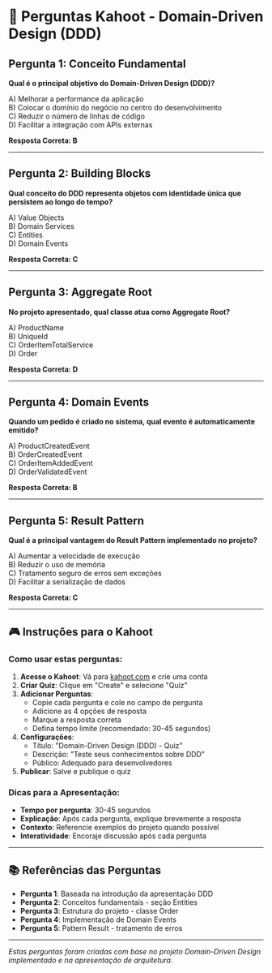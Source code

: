 # 🎯 Perguntas Kahoot - Domain-Driven Design (DDD)

## Pergunta 1: Conceito Fundamental

**Qual é o principal objetivo do Domain-Driven Design (DDD)?**

A) Melhorar a performance da aplicação  
B) Colocar o domínio do negócio no centro do desenvolvimento  
C) Reduzir o número de linhas de código  
D) Facilitar a integração com APIs externas

**Resposta Correta: B**

---

## Pergunta 2: Building Blocks

**Qual conceito do DDD representa objetos com identidade única que persistem ao longo do tempo?**

A) Value Objects  
B) Domain Services  
C) Entities  
D) Domain Events

**Resposta Correta: C**

---

## Pergunta 3: Aggregate Root

**No projeto apresentado, qual classe atua como Aggregate Root?**

A) ProductName  
B) UniqueId  
C) OrderItemTotalService  
D) Order

**Resposta Correta: D**

---

## Pergunta 4: Domain Events

**Quando um pedido é criado no sistema, qual evento é automaticamente emitido?**

A) ProductCreatedEvent  
B) OrderCreatedEvent  
C) OrderItemAddedEvent  
D) OrderValidatedEvent

**Resposta Correta: B**

---

## Pergunta 5: Result Pattern

**Qual é a principal vantagem do Result Pattern implementado no projeto?**

A) Aumentar a velocidade de execução  
B) Reduzir o uso de memória  
C) Tratamento seguro de erros sem exceções  
D) Facilitar a serialização de dados

**Resposta Correta: C**

---

## 🎮 Instruções para o Kahoot

### Como usar estas perguntas:

1. **Acesse o Kahoot**: Vá para [kahoot.com](https://kahoot.com) e crie uma conta
2. **Criar Quiz**: Clique em "Create" e selecione "Quiz"
3. **Adicionar Perguntas**:
   - Copie cada pergunta e cole no campo de pergunta
   - Adicione as 4 opções de resposta
   - Marque a resposta correta
   - Defina tempo limite (recomendado: 30-45 segundos)
4. **Configurações**:
   - Título: "Domain-Driven Design (DDD) - Quiz"
   - Descrição: "Teste seus conhecimentos sobre DDD"
   - Público: Adequado para desenvolvedores
5. **Publicar**: Salve e publique o quiz

### Dicas para a Apresentação:

- **Tempo por pergunta**: 30-45 segundos
- **Explicação**: Após cada pergunta, explique brevemente a resposta
- **Contexto**: Referencie exemplos do projeto quando possível
- **Interatividade**: Encoraje discussão após cada pergunta

---

## 📚 Referências das Perguntas

- **Pergunta 1**: Baseada na introdução da apresentação DDD
- **Pergunta 2**: Conceitos fundamentais - seção Entities
- **Pergunta 3**: Estrutura do projeto - classe Order
- **Pergunta 4**: Implementação de Domain Events
- **Pergunta 5**: Pattern Result - tratamento de erros

---

_Estas perguntas foram criadas com base no projeto Domain-Driven Design implementado e na apresentação de arquitetura._
